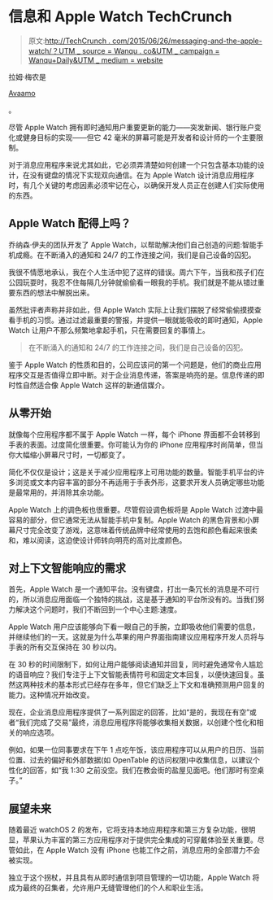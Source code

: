 # 信息和 Apple Watch TechCrunch

> 原文:[http://TechCrunch . com/2015/06/26/messaging-and-the-apple-watch/？UTM _ source = Wanqu . co&UTM _ campaign = Wanqu+Daily&UTM _ medium = website](http://techcrunch.com/2015/06/26/messaging-and-the-apple-watch/?utm_source=wanqu.co&utm_campaign=Wanqu+Daily&utm_medium=website)

拉姆·梅农是

[Avaamo](http://www.avaamo.com/)

。

尽管 Apple Watch 拥有即时通知用户重要更新的能力——突发新闻、银行账户变化或健身目标的实现——但它 42 毫米的屏幕可能是开发者和设计师的一个主要限制。

对于消息应用程序来说尤其如此，它必须弄清楚如何创建一个只包含基本功能的设计，在没有键盘的情况下实现双向通信。在为 Apple Watch 设计消息应用程序时，有几个关键的考虑因素必须牢记在心，以确保开发人员正在创建人们实际使用的东西。

## Apple Watch 配得上吗？

乔纳森·伊夫的团队开发了 Apple Watch，以帮助解决他们自己创造的问题:智能手机成瘾。在不断涌入的通知和 24/7 的工作连接之间，我们是自己设备的囚犯。

我很不情愿地承认，我在个人生活中犯了这样的错误。周六下午，当我和孩子们在公园玩耍时，我忍不住每隔几分钟就偷偷看一眼我的手机。我们就是不能从错过重要东西的想法中解脱出来。

虽然批评者声称并非如此，但 Apple Watch 实际上让我们摆脱了经常偷偷摸摸查看手机的习惯。通过过滤最重要的警报，并提供一眼就能吸收的即时通知，Apple Watch 让用户不那么频繁地拿起手机，只在需要回复的事情上。

> 在不断涌入的通知和 24/7 的工作连接之间，我们是自己设备的囚犯。

鉴于 Apple Watch 的性质和目的，公司应该问的第一个问题是，他们的商业应用程序交互是否值得立即中断。对于企业消息传递，答案是响亮的是。信息传递的即时性自然适合像 Apple Watch 这样的新通信媒介。

## 从零开始

就像每个应用程序都不属于 Apple Watch 一样，每个 iPhone 界面都不会转移到手表的表面。过度简化很重要。你可能认为你的 iPhone 应用程序时尚简单，但当你大幅缩小屏幕尺寸时，一切都变了。

简化不仅仅是设计；这是关于减少应用程序上可用功能的数量。智能手机平台的许多浏览或文本内容丰富的部分不再适用于手表外形，这要求开发人员确定哪些功能是最常用的，并消除其余功能。

Apple Watch 上的调色板也很重要。尽管假设调色板将是 Apple Watch 过渡中最容易的部分，但它通常无法从智能手机中复制。Apple Watch 的黑色背景和小屏幕尺寸完全改变了游戏，这意味着传统品牌中经常使用的去饱和颜色看起来很柔和，难以阅读，这迫使设计师转向明亮的高对比度颜色。

## 对上下文智能响应的需求

首先，Apple Watch 是一个通知平台。没有键盘，打出一条冗长的消息是不可行的，所以消息应用面临一个独特的挑战，这是基于通知的平台所没有的。当我们努力解决这个问题时，我们不断回到一个中心主题:速度。

Apple Watch 用户应该能够向下看一眼自己的手腕，立即吸收他们需要的信息，并继续他们的一天。这就是为什么苹果的用户界面指南建议应用程序开发人员将与手表的所有交互保持在 30 秒以内。

在 30 秒的时间限制下，如何让用户能够阅读通知并回复，同时避免通常令人尴尬的语音响应？我们专注于上下文智能表情符号和固定文本回复，以便快速回复。虽然这两种技术的基本形式已经存在多年，但它们缺乏上下文和准确预测用户回复的能力。这种情况开始改变。

现在，企业消息应用程序提供了一系列固定的回答，比如“是的，我现在有空”或者“我们完成了交易”最终，消息应用程序将能够收集相关数据，以创建个性化和相关的响应选项。

例如，如果一位同事要求在下午 1 点吃午饭，该应用程序可以从用户的日历、当前位置、过去的偏好和外部数据(如 OpenTable 的访问权限)中收集信息，以建议个性化的回答，如“我 1:30 之前没空。我们在教会街的盐屋见面吧。他们那时有空桌子。”

## 展望未来

随着最近 watchOS 2 的发布，它将支持本地应用程序和第三方复杂功能，很明显，苹果认为丰富的第三方应用程序对于提供完全集成的可穿戴体验至关重要。尽管如此，在 Apple Watch 没有 iPhone 也能工作之前，消息应用的全部潜力不会被实现。

独立于这个拐杖，并且具有从即时通信到项目管理的一切功能，Apple Watch 将成为最终的召集者，允许用户无缝管理他们的个人和职业生活。